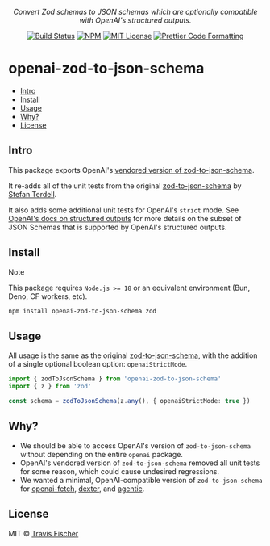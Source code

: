 <p align="center">
  <em>Convert Zod schemas to JSON schemas which are optionally compatible with OpenAI's structured outputs.</em>
</p>

<p align="center">
  <a href="https://github.com/transitive-bullshit/openai-zod-to-json-schema/actions/workflows/main.yml"><img alt="Build Status" src="https://github.com/transitive-bullshit/openai-zod-to-json-schema/actions/workflows/main.yml/badge.svg" /></a>
  <a href="https://www.npmjs.com/package/openai-zod-to-json-schema"><img alt="NPM" src="https://img.shields.io/npm/v/openai-zod-to-json-schema.svg" /></a>
  <a href="https://github.com/transitive-bullshit/openai-zod-to-json-schema/blob/main/license"><img alt="MIT License" src="https://img.shields.io/badge/license-MIT-blue" /></a>
  <a href="https://prettier.io"><img alt="Prettier Code Formatting" src="https://img.shields.io/badge/code_style-prettier-brightgreen.svg" /></a>
</p>

# openai-zod-to-json-schema <!-- omit from toc -->

- [Intro](#intro)
- [Install](#install)
- [Usage](#usage)
- [Why?](#why)
- [License](#license)

## Intro

This package exports OpenAI's [vendored version of zod-to-json-schema](https://github.com/openai/openai-node/tree/master/src/_vendor/zod-to-json-schema).

It re-adds all of the unit tests from the original [zod-to-json-schema](https://github.com/StefanTerdell/zod-to-json-schema) by [Stefan Terdell](https://github.com/StefanTerdell).

It also adds some additional unit tests for OpenAI's `strict` mode. See [OpenAI's docs on structured outputs](https://platform.openai.com/docs/guides/structured-outputs/supported-schemas) for more details on the subset of JSON Schemas that is supported by OpenAI's structured outputs.

## Install

> [!NOTE]
> This package requires `Node.js >= 18` or an equivalent environment (Bun, Deno, CF workers, etc).

```sh
npm install openai-zod-to-json-schema zod
```

## Usage

All usage is the same as the original [zod-to-json-schema](https://github.com/StefanTerdell/zod-to-json-schema), with the addition of a single optional boolean option: `openaiStrictMode`.

```ts
import { zodToJsonSchema } from 'openai-zod-to-json-schema'
import { z } from 'zod'

const schema = zodToJsonSchema(z.any(), { openaiStrictMode: true })
```

## Why?

- We should be able to access OpenAI's version of `zod-to-json-schema` without depending on the entire `openai` package.
- OpenAI's vendored version of `zod-to-json-schema` removed all unit tests for some reason, which could cause undesired regressions.
- We wanted a minimal, OpenAI-compatible version of `zod-to-json-schema` for [openai-fetch](https://github.com/dexaai/openai-fetch), [dexter](https://github.com/dexaai/dexter), and [agentic](https://github.com/transitive-bullshit/agentic).

## License

MIT © [Travis Fischer](https://x.com/transitive_bs)
